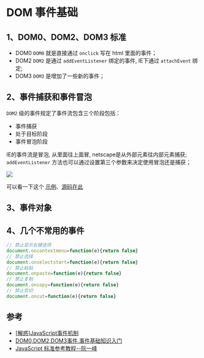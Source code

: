 # DOM 事件基础

## 1、DOM0、DOM2、DOM3 标准
- DOM0
    `DOM0` 就是直接通过 `onclick` 写在 html 里面的事件；
- DOM2
    `DOM2` 是通过 `addEventListener` 绑定的事件, IE下通过 `attachEvent` 绑定;
- DOM3
    `DOM3` 是增加了一些新的事件；

## 2、事件捕获和事件冒泡
`DOM2` 级的事件规定了事件流包含三个阶段包括： 
- 事件捕获
- 处于目标阶段
- 事件冒泡阶段

IE的事件流是冒泡, 从里面往上面冒, netscape是从外部元素往内部元素捕获;
`addEventListener` 方法也可以通过设置第三个参数来决定使用冒泡还是捕获；

![](https://img.yancongwen.cn/18-11-6/95071756.jpg)

可以看一下这个 [示例](https://yancongwen.cn/task/dom-event/)、[源码在此](https://github.com/yancongwen/task/tree/master/dom-event)

## 3、事件对象

## 4、几个不常用的事件
```js
// 禁止显示右键选项
document.oncontextmenu=function(e){return false}
// 禁止选择
document.onselectstart=function(e){return false}
// 禁止粘贴 
document.onpaste=function(e){return false}
// 禁止复制 
document.oncopy=function(e){return false}
// 禁止剪切 
document.oncut=function(e){return false}
```

## 参考
- [[解惑]JavaScript事件机制](http://www.cnblogs.com/hustskyking/p/problem-javascript-event.html)
- [DOM0,DOM2,DOM3事件,事件基础知识入门](https://www.cnblogs.com/diligenceday/p/4175721.html)
- [JavaScript 标准参考教程--阮一峰](http://javascript.ruanyifeng.com/dom/event.html)
